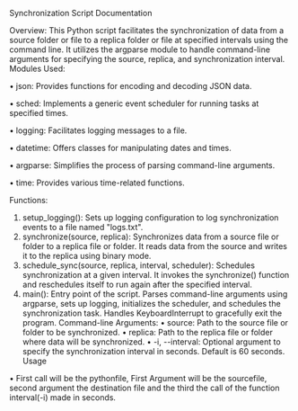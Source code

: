 Synchronization Script Documentation

Overview:
This Python script facilitates the synchronization of data from a source folder or file to a replica folder or file at specified intervals using the command line. It utilizes the argparse module to handle command-line arguments for specifying the source, replica, and synchronization interval.
Modules Used:


•	json: Provides functions for encoding and decoding JSON data.

•	sched: Implements a generic event scheduler for running tasks at specified times.

•	logging: Facilitates logging messages to a file.

•	datetime: Offers classes for manipulating dates and times.

•	argparse: Simplifies the process of parsing command-line arguments.

•	time: Provides various time-related functions.


Functions:
1.	setup_logging(): Sets up logging configuration to log synchronization events to a file named "logs.txt".
2.	synchronize(source, replica): Synchronizes data from a source file or folder to a replica file or folder. It reads data from the source and writes it to the replica using binary mode.
3.	schedule_sync(source, replica, interval, scheduler): Schedules synchronization at a given interval. It invokes the synchronize() function and reschedules itself to run again after the specified interval.
4.	main(): Entry point of the script. Parses command-line arguments using argparse, sets up logging, initializes the scheduler, and schedules the synchronization task. Handles KeyboardInterrupt to gracefully exit the program.
Command-line Arguments:
•	source: Path to the source file or folder to be synchronized.
•	replica: Path to the replica file or folder where data will be synchronized.
•	-i, --interval: Optional argument to specify the synchronization interval in seconds. Default is 60 seconds.
Usage

•	First call will be the pythonfile, First Argument will be the sourcefile, second argument the destination file and the third the call of the function interval(-i) made in seconds.
